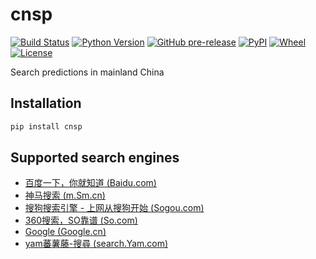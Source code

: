 # cnsp
[![Build Status](https://www.travis-ci.org/wangxinhe2006/cnsp.svg)](https://www.travis-ci.org/wangxinhe2006/cnsp)
[![Python Version](https://img.shields.io/pypi/pyversions/cnsp.svg)](https://www.python.org/downloads/)
[![GitHub pre-release](https://img.shields.io/github/release-pre/wangxinhe2006/cnsp.svg)](https://github.com/wangxinhe2006/cnsp/releases)
[![PyPI](https://img.shields.io/pypi/v/cnsp.svg)](https://pypi.org/project/cnsp/#history)
[![Wheel](https://img.shields.io/pypi/wheel/cnsp.svg)](https://pypi.org/project/cnsp/#files)
[![License](https://img.shields.io/github/license/wangxinhe2006/cnsp.svg)](LICENSE)

Search predictions in mainland China

## Installation
```sh
pip install cnsp
```

## Supported search engines
- [百度一下，你就知道 (Baidu.com)](https://www.baidu.com/)
- [神马搜索 (m.Sm.cn)](https://m.sm.cn/)
- [搜狗搜索引擎 - 上网从搜狗开始 (Sogou.com)](https://www.sogou.com/)
- [360搜索，SO靠谱 (So.com)](https://www.so.com/)
- [Google (Google.cn)](https://www.google.cn/)
- [yam蕃薯藤-搜尋 (search.Yam.com)](https://search.yam.com/)
